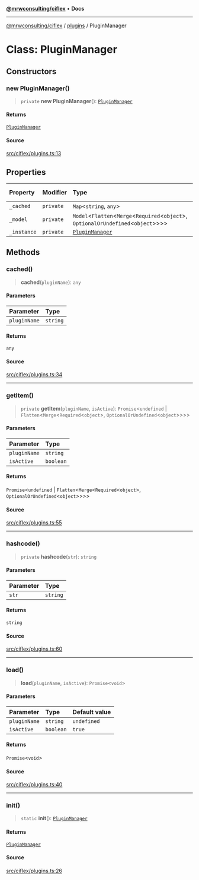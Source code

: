 [**@mrwconsulting/ciflex**](../../README.md) • **Docs**

***

[@mrwconsulting/ciflex](../../README.md) / [plugins](../README.md) / PluginManager

# Class: PluginManager

## Constructors

### new PluginManager()

> `private` **new PluginManager**(): [`PluginManager`](PluginManager.md)

#### Returns

[`PluginManager`](PluginManager.md)

#### Source

[src/ciflex/plugins.ts:13](https://github.com/mrwconsulting/CiFlex/blob/7abd7b2d63a9c44c1fecf55d7e2f664bb3b1f734/src/ciflex/plugins.ts#L13)

## Properties

| Property | Modifier | Type | Default value |
| :------ | :------ | :------ | :------ |
| `_cached` | `private` | `Map`\<`string`, `any`\> | `...` |
| `_model` | `private` | `Model`\<`Flatten`\<`Merge`\<`Required`\<`object`\>, `OptionalOrUndefined`\<`object`\>\>\>\> | `undefined` |
| `_instance` | `private` | [`PluginManager`](PluginManager.md) | `undefined` |

## Methods

### cached()

> **cached**(`pluginName`): `any`

#### Parameters

| Parameter | Type |
| :------ | :------ |
| `pluginName` | `string` |

#### Returns

`any`

#### Source

[src/ciflex/plugins.ts:34](https://github.com/mrwconsulting/CiFlex/blob/7abd7b2d63a9c44c1fecf55d7e2f664bb3b1f734/src/ciflex/plugins.ts#L34)

***

### getItem()

> `private` **getItem**(`pluginName`, `isActive`): `Promise`\<`undefined` \| `Flatten`\<`Merge`\<`Required`\<`object`\>, `OptionalOrUndefined`\<`object`\>\>\>\>

#### Parameters

| Parameter | Type |
| :------ | :------ |
| `pluginName` | `string` |
| `isActive` | `boolean` |

#### Returns

`Promise`\<`undefined` \| `Flatten`\<`Merge`\<`Required`\<`object`\>, `OptionalOrUndefined`\<`object`\>\>\>\>

#### Source

[src/ciflex/plugins.ts:55](https://github.com/mrwconsulting/CiFlex/blob/7abd7b2d63a9c44c1fecf55d7e2f664bb3b1f734/src/ciflex/plugins.ts#L55)

***

### hashcode()

> `private` **hashcode**(`str`): `string`

#### Parameters

| Parameter | Type |
| :------ | :------ |
| `str` | `string` |

#### Returns

`string`

#### Source

[src/ciflex/plugins.ts:60](https://github.com/mrwconsulting/CiFlex/blob/7abd7b2d63a9c44c1fecf55d7e2f664bb3b1f734/src/ciflex/plugins.ts#L60)

***

### load()

> **load**(`pluginName`, `isActive`): `Promise`\<`void`\>

#### Parameters

| Parameter | Type | Default value |
| :------ | :------ | :------ |
| `pluginName` | `string` | `undefined` |
| `isActive` | `boolean` | `true` |

#### Returns

`Promise`\<`void`\>

#### Source

[src/ciflex/plugins.ts:40](https://github.com/mrwconsulting/CiFlex/blob/7abd7b2d63a9c44c1fecf55d7e2f664bb3b1f734/src/ciflex/plugins.ts#L40)

***

### init()

> `static` **init**(): [`PluginManager`](PluginManager.md)

#### Returns

[`PluginManager`](PluginManager.md)

#### Source

[src/ciflex/plugins.ts:26](https://github.com/mrwconsulting/CiFlex/blob/7abd7b2d63a9c44c1fecf55d7e2f664bb3b1f734/src/ciflex/plugins.ts#L26)
